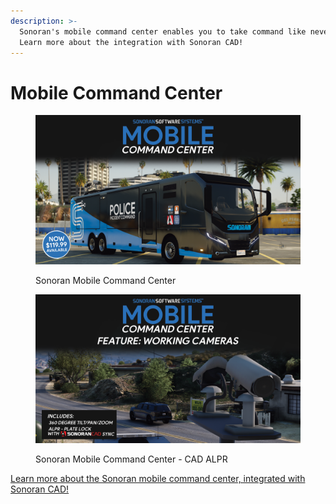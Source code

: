 ```yaml
---
description: >-
  Sonoran's mobile command center enables you to take command like never before.
  Learn more about the integration with Sonoran CAD!
---
```


# Mobile Command Center

<figure><img src="../../.gitbook/assets/v2-sale-wide (1) (1).png" alt=""><figcaption><p>Sonoran Mobile Command Center</p></figcaption></figure>

<figure><img src="../../.gitbook/assets/feat-cameras-a (1).png" alt=""><figcaption><p>Sonoran Mobile Command Center - CAD ALPR</p></figcaption></figure>

[Learn more about the Sonoran mobile command center, integrated with Sonoran CAD!](https://www.sonoran.store/package/5287071)
